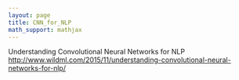 ```yaml
---
layout: page
title: CNN_for_NLP
math_support: mathjax
---
```



Understanding Convolutional Neural Networks for NLP
http://www.wildml.com/2015/11/understanding-convolutional-neural-networks-for-nlp/



